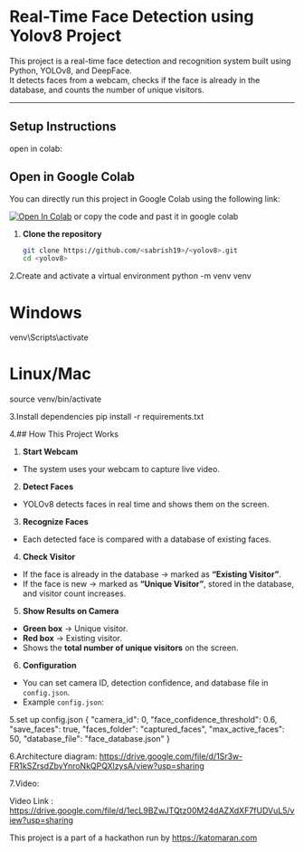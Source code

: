 # Real-Time Face Detection using Yolov8 Project

This project is a real-time face detection and recognition system built using Python, YOLOv8, and DeepFace.  
It detects faces from a webcam, checks if the face is already in the database, and counts the number of unique visitors.

---

## Setup Instructions
open in colab:
## Open in Google Colab

You can directly run this project in Google Colab using the following link:

[![Open In Colab](https://colab.research.google.com/assets/colab-badge.svg)](https://colab.research.google.com/github/Sabrish19/yolov8/blob/main/facedetection_Yolov8.ipynb)
or 
copy the code and past it in google colab
1. **Clone the repository**
   ```bash
   git clone https://github.com/<sabrish19>/<yolov8>.git
   cd <yolov8>
2.Create and activate a virtual environment
python -m venv venv
# Windows
venv\Scripts\activate
# Linux/Mac
source venv/bin/activate

3.Install dependencies
pip install -r requirements.txt

4.## How This Project Works

   1. **Start Webcam**  
   - The system uses your webcam to capture live video.

   2. **Detect Faces**  
   - YOLOv8 detects faces in real time and shows them on the screen.

   3. **Recognize Faces**  
   - Each detected face is compared with a database of existing faces.

   4. **Check Visitor**  
   - If the face is already in the database → marked as **“Existing Visitor”**.  
   - If the face is new → marked as **“Unique Visitor”**, stored in the database, and visitor count increases.

   5. **Show Results on Camera**  
   - **Green box** → Unique visitor.  
   - **Red box** → Existing visitor.  
   - Shows the **total number of unique visitors** on the screen.

   6. **Configuration**  
   - You can set camera ID, detection confidence, and database file in `config.json`.  
   - Example `config.json`:

5.set up config.json
{
    "camera_id": 0,
    "face_confidence_threshold": 0.6,
    "save_faces": true,
    "faces_folder": "captured_faces",
    "max_active_faces": 50,
    "database_file": "face_database.json"
}

6.Architecture diagram:
https://drive.google.com/file/d/1Sr3w-FR1kSZrsdZbyYnroNkQPQXlzysA/view?usp=sharing

7.Video:

Video Link : https://drive.google.com/file/d/1ecL9BZwJTQtz00M24dAZXdXF7fUDVuL5/view?usp=sharing

This project is a part of a hackathon run by https://katomaran.com
